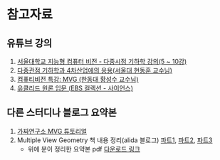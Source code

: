 # 참고자료
## 유튜브 강의
1. [서울대학교 지능형 컴퓨터 비전 - 다중시점 기하학 강의(5 ~ 10강)](https://youtube.com/playlist?list=PLFHgP5PmkZLBS1dguG4_UpVwJFNGoyzX8&si=1zah_kBkQZ07COyq)
2. [다중관점 기하학과 4차산업에의 응용(서울대 현동훈 교수님)](https://youtu.be/WwjLEAciCnA?si=cFNeablEkvuaf5NS)
3. [컴퓨티비전 특강: MVG (한동대 황성수 교수님)](https://youtube.com/playlist?list=PLoJdZ7VvEiRNQwM3pcwHWwLQutIYMs4KK&si=Dl3LoFntEFJ28B-k)
4. [유클리드 원론 입문 (EBS 컬렉션 - 사이언스)](https://youtu.be/NLBn2VIo3lE?si=rt4GlyTvRPUycofq)


## 다른 스터디나 블로그 요약본
1. [가짜연구소 MVG 튜토리얼](https://chanrankim.notion.site/MVG-Part-1-Part-2-ff4cb4a5e41a4be6863f039f060cf763)
2. Multiple View Geometry 책 내용 정리(alida 블로그) [파트1](https://alida.tistory.com/13), [파트2](https://alida.tistory.com/14), [파트3](https://alida.tistory.com/15)
    - 위에 분이 정리한 요약본 pdf [다운로드 링크](https://blog.kakaocdn.net/dn/lu2wW/btrWR7BxLBs/rENbXwcZCtfGwQh6J3nzak/Notes_on_Multiple_View_Geometry_in_Computer_Vision.pdf?attach=1&knm=tfile.pdf)
